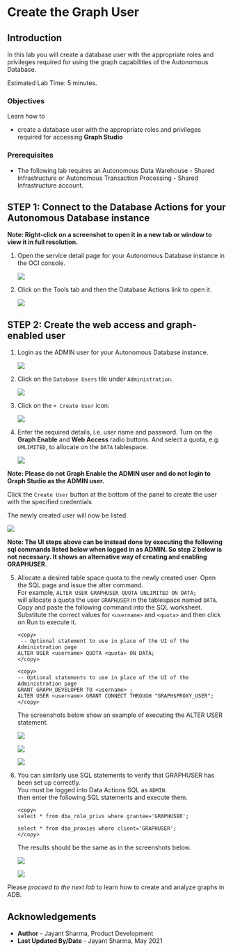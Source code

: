 
# Create the Graph User

## Introduction

In this lab you will create a database user with the appropriate roles and privileges required for using the graph capabilities of the Autonomous Database.

Estimated Lab Time: 5 minutes. 

### Objectives

Learn how to
-  create a database user with the appropriate roles and privileges required for accessing **Graph Studio**


### Prerequisites

- The following lab requires an Autonomous Data Warehouse - Shared Infrastructure or Autonomous Transaction Processing - Shared Infrastructure account. 

## **STEP 1**: Connect to the Database Actions for your Autonomous Database instance

**Note: Right-click on a screenshot to open it in a new tab or window to view it in full resolution.**

1. Open the service detail page for your Autonomous Database instance in the OCI console. 

   ![](images/adw-details-page.png " ")

2. Click on the Tools tab and then the Database Actions link to open it. 
   
   ![](images/adb-tools-tab-db-actions.png " ")

## **STEP 2**: Create the web access and graph-enabled user

1. Login as the ADMIN user for your Autonomous Database instance. 

    ![](./images/login.png " ")

2. Click on the `Database Users` tile under `Administration`. 
   
   ![](./images/db-actions-users.png " ")
   
3. Click on the `+ Create User` icon:

    ![](./images/db-actions-create-user.png " ")

4. Enter the required details, i.e. user name and password. Turn on the **Graph Enable** and **Web Access** radio buttons. And select a quota, e.g. `UMLIMITED`,  to allocate on the `DATA` tablespace.
   
   ![](images/db-actions-create-graph-user.png " ")

**Note: Please do not Graph Enable the ADMIN user and do not login to Graph Studio as the ADMIN user.**

   Click the `Create User` button at the bottom of the panel to create the user with the specified credentials

   The newly created user will now be listed.

   ![](./images/db-actions-user-created.png " ")   

   **Note: The UI steps above can be instead done by executing the following sql commands listed below when logged in as ADMIN. So step 2 below is not necessary. It shows an alternative way of creating and enabling GRAPHUSER.**
   
5. Allocate a desired table space quota to the newly created user. Open the SQL page and issue the alter command.  
   For example, 
   `ALTER USER GRAPHUSER QUOTA UNLIMITED ON DATA;`   
   will allocate a quota the user `GRAPHUSER` in the tablespace named `DATA`.  
   Copy and paste the following command into the SQL worksheet.  
   Substitute the correct values for  `<username>` and `<quota>` and then click on Run to execute it.
   ```
   <copy>
    -- Optional statement to use in place of the UI of the Administration page
   ALTER USER <username> QUOTA <quota> ON DATA;
   </copy>
   ```

   ```
   <copy>
   -- Optional statements to use in place of the UI of the Administration page
   GRANT GRAPH_DEVELOPER TO <username> ;
   ALTER USER <username> GRANT CONNECT THROUGH "GRAPH$PROXY_USER";
   </copy>
   ``` 

   The screenshots below show an example of executing the ALTER USER statement.

   ![](./images/alter-user.png " ")  

   ![](./images/run-sql.png " ")  

   ![](./images/user-altered.png " ") 
 
 6. You can similarly use SQL statements to verify that GRAPHUSER has been set up correctly.  
    You must be logged into Data Actions SQL as `ADMIN`.  
    then enter the following SQL statements and execute them. 
     
    ```
    <copy>
    select * from dba_role_privs where grantee='GRAPHUSER';

    select * from dba_proxies where client='GRAPHUSER';
    </copy>
    ```
    The results should be the same as in the screenshots below.

    ![](images/graphuser-role-privs.png " ")

    ![](images/graphuser-proxy-grant.png " ")



Please *proceed to the next lab* to learn how to create and analyze graphs in ADB.

## Acknowledgements
* **Author** - Jayant Sharma, Product Development
* **Last Updated By/Date** - Jayant Sharma, May 2021
  
